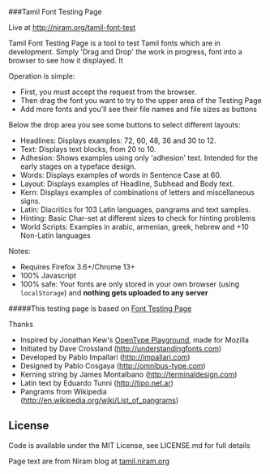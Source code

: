 ###Tamil Font Testing Page

Live at http://niram.org/tamil-font-test

Tamil Font Testing Page is a tool to test Tamil fonts which are in development. Simply 'Drag and Drop' the work in progress, font into a browser to see how it displayed. It 

Operation is simple:

- First, you must accept the request from the browser.
- Then drag the font you want to try to the upper area of the Testing Page
- Add more fonts and you'll see their file names and file sizes as buttons

Below the drop area you see some buttons to select different layouts:

- Headlines: Displays examples: 72, 60, 48, 36 and 30 to 12.
- Text: Displays text blocks, from 20 to 10.
- Adhesion: Shows examples using only 'adhesion' text. Intended for the early stages on a typeface design.
- Words: Displays examples of words in Sentence Case at 60.
- Layout: Displays examples of Headline, Subhead and Body text.
- Kern: Displays examples of combinations of letters and miscellaneous signs.
- Latin: Diacritics for 103 Latin languages, pangrams and text samples.
- Hinting: Basic Char-set at different sizes to check for hinting problems
- World Scripts: Examples in arabic, armenian, greek, hebrew and +10 Non-Latin languages

Notes:

- Requires Firefox 3.6+/Chrome 13+
- 100% Javascript
- 100% safe: Your fonts are only stored in your own browser (using `localStorage`) and **nothing gets uploaded to any server**

#####This testing page is based on [Font Testing Page](https://github.com/impallari/Font-Testing-Page)

Thanks

- Inspired by Jonathan Kew's [OpenType Playground](http://people.mozilla.com/~jkew/opentype-feature-playground.html), made for Mozilla
- Initiated by Dave Crossland (http://understandingfonts.com)
- Developed by Pablo Impallari (http://impallari.com)
- Designed by Pablo Cosgaya (http://omnibus-type.com)
- Kerning string by James Montalbano (http://terminaldesign.com)
- Latin text by Eduardo Tunni (http://tipo.net.ar)
- Pangrams from Wikipedia (http://en.wikipedia.org/wiki/List_of_pangrams)

License
------------

Code is available under the MIT License, see LICENSE.md for full details

Page text are from Niram blog at [tamil.niram.org](https://github.com/impallari/Font-Testing-Page)
